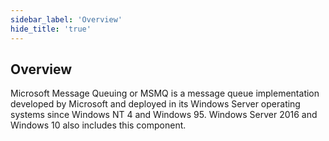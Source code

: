 ```yaml
---
sidebar_label: 'Overview'
hide_title: 'true'
---
```


## Overview

Microsoft Message Queuing or MSMQ is a message queue implementation developed by Microsoft and deployed in its Windows Server operating systems since Windows NT 4 and Windows 95. Windows Server 2016 and Windows 10 also includes this component.